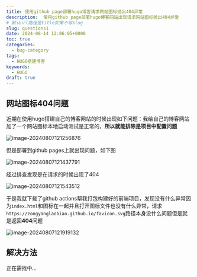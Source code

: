 ```yaml
---
title: 使用github page部署hugo博客请求网站图标抛出404异常
description:  使用github page部署hugo博客网站出现请求网站图标抛出404异常
# 默认url路径是title如果不写slug
slug: questions1
date: 2024-08-14 12:06:05+0000
toc: true
categories:
  - bug-category
tags:
  - HUGO搭建博客
keywords:
  - HUGO
draft: true
---
```


## 网站图标404问题

近期在使用hugo搭建自己的博客网站的时候出现如下问题：我给自己的博客网站加了一个网站图标本地启动测试是正常的，**所以就能排除是项目中配置问题**

![image-20240807121256876](img/questions/1/image-20240807121256876.png)

但是部署到github pages上就出现问题，如下图

![image-20240807121437791](img/questions/1/image-20240807121437791.png)

经过排查发现是在请求的时候出现了404

![image-20240807121543512](img/questions/1/image-20240807121543512.png)

于是我就下载了github  actions帮我打包构建好的前端项目，发现没有什么异常因为`index.html`和图标在一起并且打开图标文件也没有什么异常，请求`https://zongyanglaobiao.github.io/favicon.svg`路径本身没什么问题但是就是返回**404**问题

![image-20240807121919132](img/questions/1/image-20240807121919132.png)

## 解决方法

正在需找中...